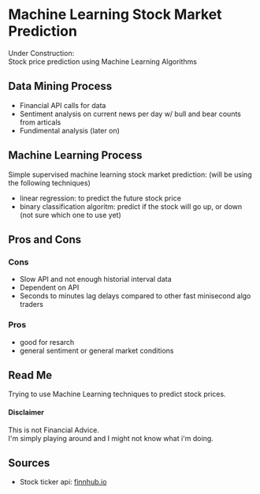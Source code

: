 # Machine Learning Stock Market Prediction <br>
Under Construction: <br>
Stock price prediction using Machine Learning Algorithms <br>

## Data Mining Process
<ul> 
  <li> Financial API calls for data
  <li> Sentiment analysis on current news per day w/ bull and bear counts from articals
  <li> Fundimental analysis (later on)
</ul>

## Machine Learning Process

Simple supervised machine learning stock market prediction: (will be using the following techniques) <br>
<ul>
  <li> linear regression: to predict the future stock price
  <li> binary classification algoritm:  predict if the stock will go up, or down (not sure which one to use yet) 
</ul>

## Pros and Cons
### Cons
<ul>
  <li> Slow API and not enough historial interval data
  <li> Dependent on API
  <li> Seconds to minutes lag delays compared to other fast minisecond algo traders
</ul>

### Pros
<ul>
  <li> good for resarch
  <li> general sentiment or general market conditions
</ul>

## Read Me <br>
Trying to use Machine Learning techniques to predict stock prices. <br>

#### Disclaimer 
This is not Financial Advice. <br>
I'm simply playing around and I might not know what i'm doing. <br>

## Sources <br>
<ul>
  <li>Stock ticker api: <a href="https://finnhub.io/" target="_blank"> finnhub.io </a>
</ul>
